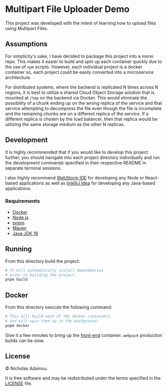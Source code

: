 # Multipart File Uploader Demo

This project was developed with the intent of learning how to upload files using Multipart Files.

## Assumptions

For simplicity's sake, I have decided to package this project into a mono repo. This makes it easier to build and spin up each container quickly due to the use of `npm` scripts. However, each individual project is a docker container so, each project could be easily converted into a microservice architecture.

For distributed systems, where the backend is replicated N times across N regions, it is best to utilize a shared Cloud Object Storage solution that is mounted at `/tmp` on the backend via Docker. This would eliminate the possibility of a chunk ending up on the wrong replica of the service and that service attempting to decompress the file even though the file is incomplete and the remaining chunks are on a different replica of the service. If a different replica is chosen by the load balancer, then that replica would be utilizing the same storage medium as the other N replicas.

## Development

It is highly recommended that if you would like to develop this project further, you should navigate into each project directory individually and run the development commands specified in their respective README in separate terminal sessions.

I also highly recommend [WebStorm IDE](https://www.jetbrains.com/webstorm/) for developing any Node or React-based applications as well as [IntelliJ Idea](https://www.jetbrains.com/idea/) for developing any Java-based applications.

### Requirements

- [Docker](http://docker.com/)
- [Node.js](https://nodejs.org/en/)
- [pnpm](https://pnpm.io/)
- [Maven](https://maven.apache.org/)
- [Java JDK 18](https://www.oracle.com/java/technologies/downloads/)

## Running

From this directory build the project:

```bash
# It will automatically install dependencies
# prior to building the project.
pnpm build
```

## Docker

From this directory execute the following command:

```bash
# This will build each of the docker containers
# and will spin them up in the background.
pnpm docker
```

Give it a few minutes to bring up the [front-end](/front-end) container. `webpack` production builds can be slow.

## License

© Nicholas Adamou.

It is free software and may be redistributed under the terms specified in the [LICENSE] file.

[license]: LICENSE
